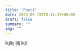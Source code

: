 ```yaml
---
title: "Post1"
date: 2023-06-15T15:11:37+06:00
draft: false
summary: ""
img: ""
---
```


lkjlkj ljlj lkjl